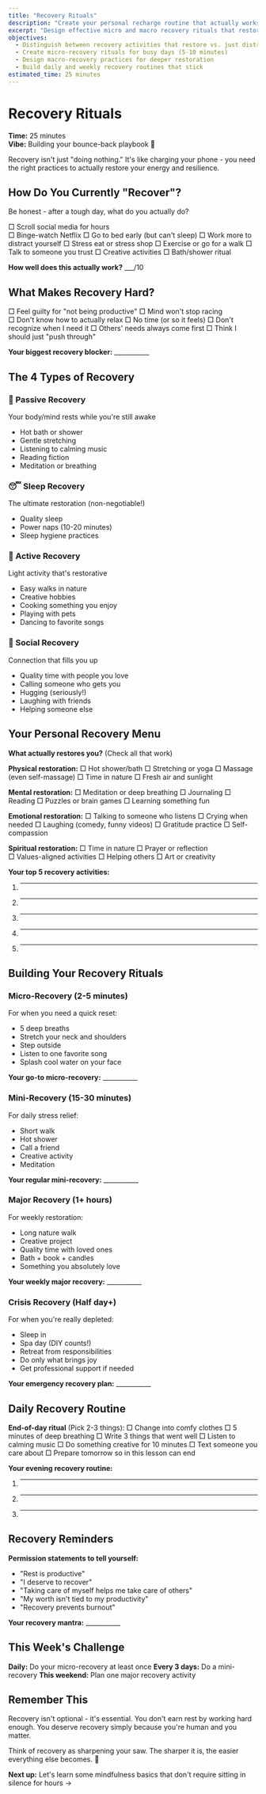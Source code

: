 ```yaml
---
title: "Recovery Rituals"
description: "Create your personal recharge routine that actually works (no fluff!)"
excerpt: "Design effective micro and macro recovery rituals that restore your energy and prevent burnout."
objectives:
  - Distinguish between recovery activities that restore vs. just distract
  - Create micro-recovery rituals for busy days (5-10 minutes)
  - Design macro-recovery practices for deeper restoration
  - Build daily and weekly recovery routines that stick
estimated_time: 25 minutes
---
```


# Recovery Rituals

**Time:** 25 minutes\
**Vibe:** Building your bounce-back playbook 📖

Recovery isn't just "doing nothing." It's like charging your phone - you need the right practices to actually restore your energy and resilience.

## How Do You Currently "Recover"?

Be honest - after a tough day, what do you actually do?

□ Scroll social media for hours\
□ Binge-watch Netflix
□ Go to bed early (but can't sleep)
□ Work more to distract yourself
□ Stress eat or stress shop
□ Exercise or go for a walk
□ Talk to someone you trust
□ Creative activities
□ Bath/shower ritual

**How well does this actually work?** ___/10

## What Makes Recovery Hard?

□ Feel guilty for "not being productive"
□ Mind won't stop racing\
□ Don't know how to actually relax
□ No time (or so it feels)
□ Don't recognize when I need it
□ Others' needs always come first
□ Think I should just "push through"

**Your biggest recovery blocker:** ___________

## The 4 Types of Recovery

### 🛁 Passive Recovery

Your body/mind rests while you're still awake

- Hot bath or shower
- Gentle stretching
- Listening to calming music
- Reading fiction
- Meditation or breathing

### 😴 Sleep Recovery

The ultimate restoration (non-negotiable!)

- Quality sleep
- Power naps (10-20 minutes)
- Sleep hygiene practices

### 🎨 Active Recovery

Light activity that's restorative

- Easy walks in nature
- Creative hobbies
- Cooking something you enjoy
- Playing with pets
- Dancing to favorite songs

### 🤝 Social Recovery

Connection that fills you up

- Quality time with people you love
- Calling someone who gets you
- Hugging (seriously!)
- Laughing with friends
- Helping someone else

## Your Personal Recovery Menu

**What actually restores you?** (Check all that work)

**Physical restoration:**
□ Hot shower/bath
□ Stretching or yoga
□ Massage (even self-massage)
□ Time in nature
□ Fresh air and sunlight

**Mental restoration:**
□ Meditation or deep breathing
□ Journaling
□ Reading
□ Puzzles or brain games
□ Learning something fun

**Emotional restoration:**
□ Talking to someone who listens
□ Crying when needed
□ Laughing (comedy, funny videos)
□ Gratitude practice
□ Self-compassion

**Spiritual restoration:**
□ Time in nature
□ Prayer or reflection\
□ Values-aligned activities
□ Helping others
□ Art or creativity

**Your top 5 recovery activities:**

1. ---
2. ---
3. ---
4. ---
5. ---

## Building Your Recovery Rituals

### Micro-Recovery (2-5 minutes)

For when you need a quick reset:

- 5 deep breaths
- Stretch your neck and shoulders
- Step outside
- Listen to one favorite song
- Splash cool water on your face

**Your go-to micro-recovery:** ___________

### Mini-Recovery (15-30 minutes)

For daily stress relief:

- Short walk
- Hot shower
- Call a friend
- Creative activity
- Meditation

**Your regular mini-recovery:** ___________

### Major Recovery (1+ hours)

For weekly restoration:

- Long nature walk
- Creative project
- Quality time with loved ones
- Bath + book + candles
- Something you absolutely love

**Your weekly major recovery:** ___________

### Crisis Recovery (Half day+)

For when you're really depleted:

- Sleep in
- Spa day (DIY counts!)
- Retreat from responsibilities
- Do only what brings joy
- Get professional support if needed

**Your emergency recovery plan:** ___________

## Daily Recovery Routine

**End-of-day ritual** (Pick 2-3 things):
□ Change into comfy clothes
□ 5 minutes of deep breathing
□ Write 3 things that went well
□ Listen to calming music
□ Do something creative for 10 minutes
□ Text someone you care about
□ Prepare tomorrow so in this lesson can end

**Your evening recovery routine:**

1. ---
2. ---
3. ---

## Recovery Reminders

**Permission statements to tell yourself:**

- "Rest is productive"
- "I deserve to recover"
- "Taking care of myself helps me take care of others"
- "My worth isn't tied to my productivity"
- "Recovery prevents burnout"

**Your recovery mantra:** ___________

## This Week's Challenge

**Daily:** Do your micro-recovery at least once
**Every 3 days:** Do a mini-recovery
**This weekend:** Plan one major recovery activity

## Remember This

Recovery isn't optional - it's essential. You don't earn rest by working hard enough. You deserve recovery simply because you're human and you matter.

Think of recovery as sharpening your saw. The sharper it is, the easier everything else becomes. 🌟

**Next up:** Let's learn some mindfulness basics that don't require sitting in silence for hours →
